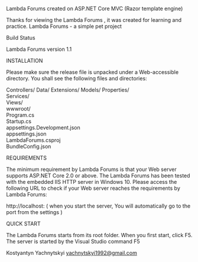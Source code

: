 

Lambda Forums created on ASP.NET Core MVC (Razor template engine)

Thanks for viewing the Lambda Forums , it was created for learning and practice. Lambda Forums  - a simple pet project

Build Status

Lambda Forums  version 1.1

INSTALLATION

Please make sure the release file is unpacked under a Web-accessible directory. You shall see the following files and directories:

Controllers/
Data/ 
Extensions/
Models/
Properties/   
Services/  
Views/  
wwwroot/    
Program.cs  
Startup.cs  
appsettings.Development.json  
appsettings.json  
LambdaForums.csproj    
BundleConfig.json

REQUIREMENTS

The minimum requirement by Lambda Forums is that your Web server supports ASP.NET Core 2.0 or above. The Lambda Forums has been tested with the embedded IIS HTTP server in Windows 10. Please access the following URL to check if your Web server reaches the requirements by Lambda Forums:

http://localhost: ( when you start the server, You will automatically go to the port from the settings )

QUICK START

The Lambda Forums starts from its root folder. When you first start, click F5. The server is started by the Visual Studio command F5

Kostyantyn Yachnytskyi yachnytskyi1992@gmail.com
